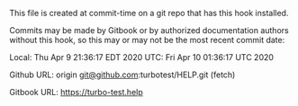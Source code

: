 This file is created at commit-time on a git repo that has this hook installed.

Commits may be made by Gitbook or by authorized documentation authors without this hook,
so this may or may not be the most recent commit date:

Local: Thu Apr  9 21:36:17 EDT 2020
UTC:   Fri Apr 10 01:36:17 UTC 2020

Github URL: origin	git@github.com:turbotest/HELP.git (fetch)

Gitbook URL: https://turbo-test.help

